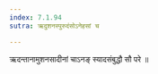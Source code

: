 ```yaml
---
index: 7.1.94
sutra: ऋदुशनस्पुरुदंसोऽनेहसां च

---
```

 ऋदन्तानामुशनसादीनां चाऽनङ् स्यादसंबुद्धौ सौ परे ॥